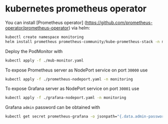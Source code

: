 # kubernetes prometheus operator

You can install [Prometheus operator] (https://github.com/prometheus-operator/prometheus-operator) via helm: 

```zsh
kubectl create namespace monitoring
helm install prometheus prometheus-community/kube-prometheus-stack -n monitoring
```

Deploy the PodMonitor with
```zsh
kubectl apply -f ./mub-monitor.yaml
```

To expose Prometheus server as NodePort service on port `30000` use

```zsh
kubectl apply -f ./prometheus-nodeport.yaml -n monitoring
```

To expose Grafana server as NodePort service on port `30001` use

```zsh
kubectl apply -f ./grafana-nodeport.yaml -n monitoring
```

Grafana `admin` password can be obtained with

```zsh
kubectl get secret prometheus-grafana -o jsonpath="{.data.admin-password}" -n monitoring | base64 --decode ; echo
``` 
